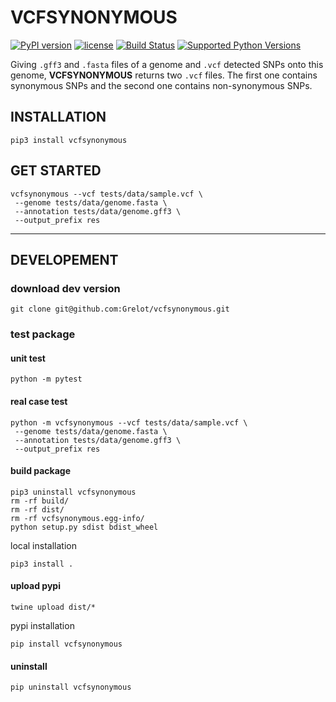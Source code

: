 # VCFSYNONYMOUS

[![PyPI version](https://badge.fury.io/py/vcfsynonymous.svg)](https://badge.fury.io/py/vcfsynonymous)
[![license](https://img.shields.io/pypi/l/vcfsynonymous.svg)](https://pypi.org/project/vcfsynonymous/)
[![Build Status](https://travis-ci.com/Grelot/vcfsynonymous.svg?branch=main)](https://travis-ci.com/Grelot/vcfsynonymous)
[![Supported Python Versions](https://img.shields.io/pypi/pyversions/vcfsynonymous.svg)](https://pypi.python.org/pypi/vcfsynonymous)



Giving `.gff3` and `.fasta` files of a genome and `.vcf` detected SNPs onto this genome, **VCFSYNONYMOUS** returns two `.vcf` files. The first one contains synonymous SNPs and the second one contains non-synonymous SNPs.


## INSTALLATION

```
pip3 install vcfsynonymous
```

## GET STARTED

```
vcfsynonymous --vcf tests/data/sample.vcf \
 --genome tests/data/genome.fasta \
 --annotation tests/data/genome.gff3 \
 --output_prefix res
```


___________________________________________________________

## DEVELOPEMENT

### download dev version

```
git clone git@github.com:Grelot/vcfsynonymous.git
```

### test package

#### unit test

```
python -m pytest
```

#### real case test

```
python -m vcfsynonymous --vcf tests/data/sample.vcf \
 --genome tests/data/genome.fasta \
 --annotation tests/data/genome.gff3 \
 --output_prefix res
```

#### build package

```
pip3 uninstall vcfsynonymous
rm -rf build/
rm -rf dist/
rm -rf vcfsynonymous.egg-info/
python setup.py sdist bdist_wheel
```

local installation
```
pip3 install .
```

#### upload pypi

```
twine upload dist/*
```

pypi installation

```
pip install vcfsynonymous
```

#### uninstall 

```
pip uninstall vcfsynonymous
```
